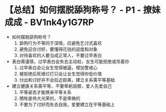 # 【总结】如何摆脱舔狗称号？ - P1 - 撩妹成成 - BV1nk4y1G7RP

-   如何摆脱舔狗称号？
    1.  舔狗行为不等同于深情，应避免乞讨式喜欢
    2.  避免迎合讨好，要懂得花钱的适度和对象
    3.  对待喜欢的人要当成正常人，不要过早表白
-   表白需谨慎，过早表白会失去主动权，女生可能拒绝或吊着你
    1.  过早表白会让女生觉得被逼，增加警戒心
    2.  被拒绝后死缠烂打只会让女生觉得你低价值
    3.  付出和讨好并不会拉近距离，建立关系需平等基础
-   建立健康关系需平等，不要卑躬屈膝，爱人先爱自己
    1.  平等姿态才能换来平等关系
    2.  牺牲是伟大光荣的，不是卑微的
    3.  不要为了讨好而失去自我，爱要建立在平等基础上